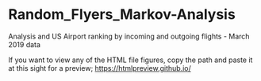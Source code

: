 # Random_Flyers_Markov-Analysis
Analysis and US Airport ranking by incoming and outgoing flights  - March 2019 data

If you want to view any of the HTML file figures, copy the path and paste it at this sight for a preview;
https://htmlpreview.github.io/
